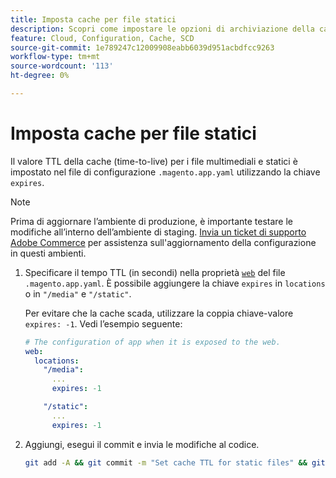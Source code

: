 ```yaml
---
title: Imposta cache per file statici
description: Scopri come impostare le opzioni di archiviazione della cache nel file di configurazione dell'applicazione  [!DNL Commerce] .
feature: Cloud, Configuration, Cache, SCD
source-git-commit: 1e789247c12009908eabb6039d951acbdfcc9263
workflow-type: tm+mt
source-wordcount: '113'
ht-degree: 0%

---
```


# Imposta cache per file statici

Il valore TTL della cache (time-to-live) per i file multimediali e statici è impostato nel file di configurazione `.magento.app.yaml` utilizzando la chiave `expires`.

>[!NOTE]
>
>Prima di aggiornare l’ambiente di produzione, è importante testare le modifiche all’interno dell’ambiente di staging. [Invia un ticket di supporto Adobe Commerce](https://experienceleague.adobe.com/docs/commerce-knowledge-base/kb/help-center-guide/magento-help-center-user-guide.html?lang=it#submit-ticket) per assistenza sull&#39;aggiornamento della configurazione in questi ambienti.

1. Specificare il tempo TTL (in secondi) nella proprietà [`web`](web-property.md) del file `.magento.app.yaml`. È possibile aggiungere la chiave `expires` in `locations` o in `"/media"` e `"/static"`.

   Per evitare che la cache scada, utilizzare la coppia chiave-valore `expires: -1`. Vedi l’esempio seguente:

   ```yaml
   # The configuration of app when it is exposed to the web.
   web:
     locations:
       "/media":
         ...
         expires: -1
   
       "/static":
         ...
         expires: -1
   ```

1. Aggiungi, esegui il commit e invia le modifiche al codice.

   ```bash
   git add -A && git commit -m "Set cache TTL for static files" && git push origin <branch-name>
   ```

